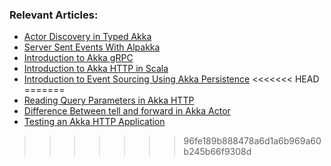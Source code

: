 ### Relevant Articles:

- [Actor Discovery in Typed Akka](https://www.baeldung.com/scala/akka-typed-actor-discovery)
- [Server Sent Events With Alpakka](https://www.baeldung.com/scala/alpakka-server-sent-events)
- [Introduction to Akka gRPC](https://www.baeldung.com/scala/akka-grpc)
- [Introduction to Akka HTTP in Scala](https://www.baeldung.com/scala/akka-http)
- [Introduction to Event Sourcing Using Akka Persistence](https://www.baeldung.com/scala/akka-event-sourcing)
<<<<<<< HEAD
=======
- [Reading Query Parameters in Akka HTTP](https://www.baeldung.com/scala/akka-http-reading-query-parameters)
- [Difference Between tell and forward in Akka Actor](https://www.baeldung.com/scala/akka-actor-tell-vs-forward)
- [Testing an Akka HTTP Application](https://www.baeldung.com/scala/akka-http-testing)
>>>>>>> 96fe189b888478a6d1a6b969a60b245b66f9308d
